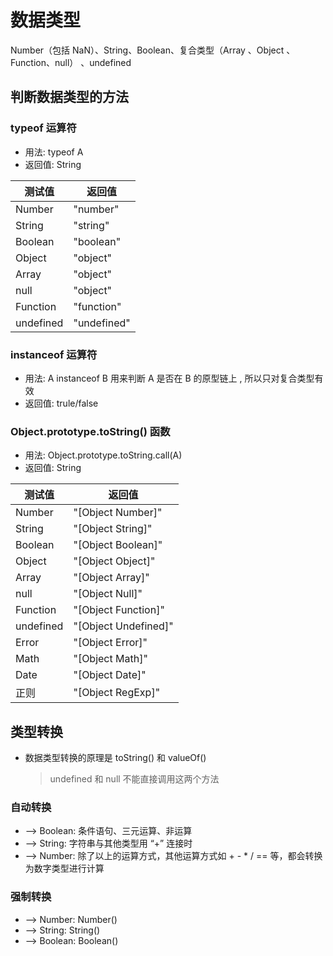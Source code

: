 # 数据类型

Number（包括 NaN）、String、Boolean、复合类型（Array 、Object 、Function、null） 、undefined

## 判断数据类型的方法

### typeof 运算符

- 用法: typeof A
- 返回值: String

| 测试值    | 返回值      |
| --------- | ----------- |
| Number    | "number"    |
| String    | "string"    |
| Boolean   | "boolean"   |
| Object    | "object"    |
| Array     | "object"    |
| null      | "object"    |
| Function  | "function"  |
| undefined | "undefined" |

### instanceof 运算符

- 用法: A instanceof B
  用来判断 A 是否在 B 的原型链上 , 所以只对复合类型有效
- 返回值: trule/false

### Object.prototype.toString() 函数

- 用法: Object.prototype.toString.call(A)
- 返回值: String

| 测试值    | 返回值               |
| --------- | -------------------- |
| Number    | "[Object Number]"    |
| String    | "[Object String]"    |
| Boolean   | "[Object Boolean]"   |
| Object    | "[Object Object]"    |
| Array     | "[Object Array]"     |
| null      | "[Object Null]"      |
| Function  | "[Object Function]"  |
| undefined | "[Object Undefined]" |
| Error     | "[Object Error]"     |
| Math      | "[Object Math]"      |
| Date      | "[Object Date]"      |
| 正则      | "[Object RegExp]"    |

## 类型转换

- 数据类型转换的原理是 toString() 和 valueOf()
  > undefined 和 null 不能直接调用这两个方法

### 自动转换

- ——> Boolean:
  条件语句、三元运算、非运算
- ——> String:
  字符串与其他类型用 “+” 连接时
- ——> Number:
  除了以上的运算方式，其他运算方式如 + - \* / == 等，都会转换为数字类型进行计算

### 强制转换

- ——> Number:
  Number()
- ——> String:
  String()
- ——> Boolean:
  Boolean()
